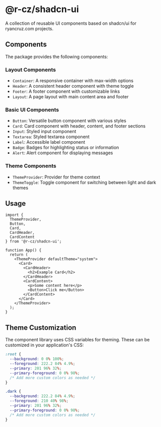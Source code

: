 # @r-cz/shadcn-ui

A collection of reusable UI components based on shadcn/ui for ryancruz.com projects.

## Components

The package provides the following components:

### Layout Components
- `Container`: A responsive container with max-width options
- `Header`: A consistent header component with theme toggle
- `Footer`: A footer component with customizable links
- `Layout`: A page layout with main content area and footer

### Basic UI Components
- `Button`: Versatile button component with various styles
- `Card`: Card component with header, content, and footer sections
- `Input`: Styled input component
- `Textarea`: Styled textarea component
- `Label`: Accessible label component
- `Badge`: Badges for highlighting status or information
- `Alert`: Alert component for displaying messages

### Theme Components
- `ThemeProvider`: Provider for theme context
- `ThemeToggle`: Toggle component for switching between light and dark themes

## Usage

```tsx
import { 
  ThemeProvider, 
  Button, 
  Card, 
  CardHeader, 
  CardContent 
} from '@r-cz/shadcn-ui';

function App() {
  return (
    <ThemeProvider defaultTheme="system">
      <Card>
        <CardHeader>
          <h2>Example Card</h2>
        </CardHeader>
        <CardContent>
          <p>Some content here</p>
          <Button>Click me</Button>
        </CardContent>
      </Card>
    </ThemeProvider>
  );
}
```

## Theme Customization

The component library uses CSS variables for theming. These can be customized in your application's CSS:

```css
:root {
  --background: 0 0% 100%;
  --foreground: 222.2 84% 4.9%;
  --primary: 201 96% 32%;
  --primary-foreground: 0 0% 98%;
  /* Add more custom colors as needed */
}

.dark {
  --background: 222.2 84% 4.9%;
  --foreground: 210 40% 98%;
  --primary: 201 96% 32%;
  --primary-foreground: 0 0% 98%;
  /* Add more custom colors as needed */
}
```